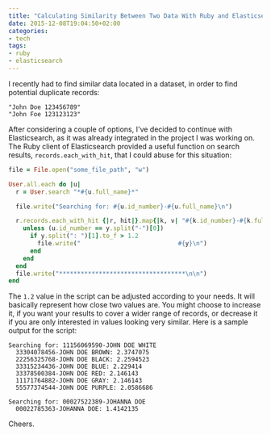 ```yaml
---
title: "Calculating Similarity Between Two Data With Ruby and Elasticsearch"
date: 2015-12-08T19:04:50+02:00
categories:
- tech
tags:
- ruby
- elasticsearch
---
```


I recently had to find similar data located in a dataset, in order to find potential duplicate records:

```
"John Doe 123456789"
"John Foe 123123123"
```

After considering a couple of options, I've decided to continue with Elasticsearch, as it was already integrated in the
project I was working on. The Ruby client of Elasticsearch provided a useful function on search results,
`records.each_with_hit`, that I could abuse for this situation:

```ruby
file = File.open("some_file_path", "w")

User.all.each do |u|
  r = User.search "*#{u.full_name}*"

  file.write("Searching for: #{u.id_number}-#{u.full_name}\n")

  r.records.each_with_hit {|r, hit|}.map{|k, v| "#{k.id_number}-#{k.full_name}:  #{v._score}"}.each do |y|
    unless (u.id_number == y.split("-")[0])
      if y.split(": ")[1].to_f > 1.2
        file.write("                           #{y}\n")
      end
    end
  end
  file.write("***********************************\n\n")
end
```

The `1.2` value in the script can be adjusted according to your needs. It will basically represent how close two values
are. You might choose to increase it, if you want your results to cover a wider range of records, or decrease it
if you are only interested in values looking very similar. Here is a sample output for the script:

```
Searching for: 11156069590-JOHN DOE WHITE
  33304078456-JOHN DOE BROWN: 2.3747075
  22256325768-JOHN DOE BLACK: 2.2594523
  33315234436-JOHN DOE BLUE: 2.229414
  33378500384-JOHN DOE RED: 2.146143
  11171764882-JOHN DOE GRAY: 2.146143
  55577374544-JOHN DOE PURPLE: 2.0586686

Searching for: 00027522389-JOHANNA DOE
  00022785363-JOHANNA DOE: 1.4142135
```
 
Cheers.
